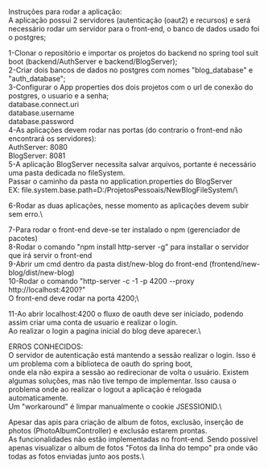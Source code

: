 Instruções para rodar a aplicação:\
A aplicação possui 2 servidores (autenticação (oaut2) e recursos) e será necessário rodar um servidor para o front-end, o banco de dados usado foi o postgres;

1-Clonar o repositório e importar os projetos do backend no spring tool suit boot (backend/AuthServer e backend/BlogServer);\
2-Criar dois bancos de dados no postgres com nomes "blog_database" e "auth_database";\
3-Configurar o App properties dos dois projetos com o url de conexão do postgres, o usuario e a senha;\
      database.connect.uri\
      database.username\
      database.password    \
4-As aplicações devem rodar nas portas (do contrario o front-end não encontrará os servidores): \
      AuthServer: 8080\
      BlogServer: 8081\
5-A aplicação BlogServer necessita salvar arquivos, portante é necessário uma pasta dedicada no fileSystem.\
  Passar o caminho da pasta no application.properties do BlogServer\
    EX: file.system.base.path=D:/ProjetosPessoais/NewBlogFileSystem/\

6-Rodar as duas aplicações, nesse momento as aplicações devem subir sem erro.\
    
7-Para rodar o front-end deve-se ter instalado o npm (gerenciador de pacotes)\
8-Rodar o comando "npm install http-server -g" para installar o servidor que irá servir o front-end\
9-Abrir um cmd dentro da pasta dist/new-blog do front-end (frontend/new-blog/dist/new-blog)\
10-Rodar o comando "http-server -c -1 -p 4200 --proxy http://localhost:4200?"\
    O front-end deve rodar na porta 4200;\
    
11-Ao abrir localhost:4200 o fluxo de oauth deve ser iniciado, podendo assim criar uma conta de usuario e realizar o login.\
    Ao realizar o login a pagina inicial do blog deve aparecer.\
    
ERROS CONHECIDOS:\
  O servidor de autenticação está mantendo a sessão realizar o login. Isso é um problema com a biblioteca de oauth do spring boot, \
        onde ela não expira a sessão ao redirecionar de volta o usuário. Existem algumas soluções, mas não tive tempo de implementar.
        Isso causa o problema onde ao realizar o logout a aplicação é relogada automaticamente.\
        Um "workaround" é limpar manualmente o cookie JSESSIONID.\
        
  Apesar das apis para criação de album de fotos, exclusão, inserção de photos (PhotoAlbumController) e exclusão estarem prontas. \
  As funcionalidades não estão implementadas no front-end. Sendo possivel apenas visualizar o album de fotos "Fotos da linha do tempo" pra onde vão todas as fotos enviadas junto aos posts.\
    
